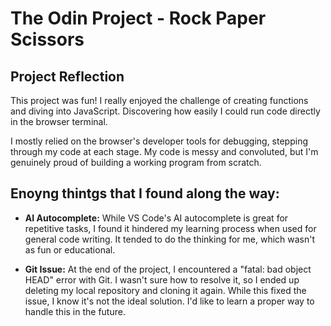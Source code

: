 # The Odin Project - Rock Paper Scissors

## Project Reflection

This project was fun! I really enjoyed the challenge of creating functions and diving into JavaScript. Discovering how easily I could run code directly in the browser terminal.

I mostly relied on the browser's developer tools for debugging, stepping through my code at each stage. My code is messy and convoluted, but I'm genuinely proud of building a working program from scratch.

## Enoyng thintgs that I found along the way:

* **AI Autocomplete:** While VS Code's AI autocomplete is great for repetitive tasks, I found it hindered my learning process when used for general code writing. It tended to do the thinking for me, which wasn't as fun or educational.

* **Git Issue:** At the end of the project, I encountered a "fatal: bad object HEAD" error with Git. I wasn't sure how to resolve it, so I ended up deleting my local repository and cloning it again. While this fixed the issue, I know it's not the ideal solution. I'd like to learn a proper way to handle this in the future.